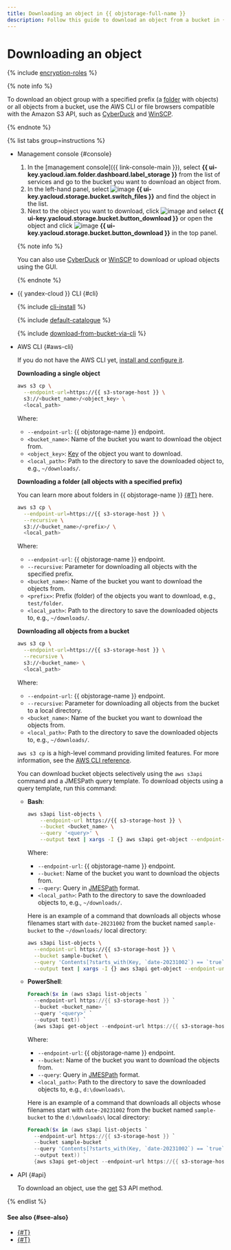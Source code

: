 ```yaml
---
title: Downloading an object in {{ objstorage-full-name }}
description: Follow this guide to download an object from a bucket in {{ objstorage-name }}.
---
```


# Downloading an object


{% include [encryption-roles](../../../_includes/storage/encryption-roles.md) %}


{% note info %}

To download an object group with a specified prefix (a [folder](../../concepts/object.md#folder) with objects) or all objects from a bucket, use the AWS CLI or file browsers compatible with the Amazon S3 API, such as [CyberDuck](../../tools/cyberduck.md) and [WinSCP](../../tools/winscp.md).

{% endnote %}

{% list tabs group=instructions %}

- Management console {#console}

  1. In the [management console]({{ link-console-main }}), select **{{ ui-key.yacloud.iam.folder.dashboard.label_storage }}** from the list of services and go to the bucket you want to download an object from.
  1. In the left-hand panel, select ![image](../../../_assets/console-icons/folder-tree.svg) **{{ ui-key.yacloud.storage.bucket.switch_files }}** and find the object in the list.
  1. Next to the object you want to download, click ![image](../../../_assets/console-icons/ellipsis.svg) and select **{{ ui-key.yacloud.storage.bucket.button_download }}** or open the object and click ![image](../../../_assets/console-icons/arrow-down-to-line.svg) **{{ ui-key.yacloud.storage.bucket.button_download }}** in the top panel.

  {% note info %}

  You can also use [CyberDuck](../../tools/cyberduck.md) or [WinSCP](../../tools/winscp.md) to download or upload objects using the GUI.

  {% endnote %}

- {{ yandex-cloud }} CLI {#cli}

  {% include [cli-install](../../../_includes/cli-install.md) %}

  {% include [default-catalogue](../../../_includes/default-catalogue.md) %}

  {% include [download-from-bucket-via-cli](../../../_includes/storage/download-from-bucket-via-cli.md) %}

- AWS CLI {#aws-cli}

  If you do not have the AWS CLI yet, [install and configure it](../../tools/aws-cli.md).

  **Downloading a single object**

  ```bash
  aws s3 cp \
    --endpoint-url=https://{{ s3-storage-host }} \
    s3://<bucket_name>/<object_key> \
    <local_path>
  ```

  Where:

  * `--endpoint-url`: {{ objstorage-name }} endpoint.
  * `<bucket_name>`: Name of the bucket you want to download the object from.
  * `<object_key>`: [Key](../../concepts/object.md#key) of the object you want to download.
  * `<local_path>`: Path to the directory to save the downloaded object to, e.g., `~/downloads/`.

  **Downloading a folder (all objects with a specified prefix)**

  You can learn more about folders in {{ objstorage-name }} [{#T}](../../concepts/object.md#folder) here.

  ```bash
  aws s3 cp \
    --endpoint-url=https://{{ s3-storage-host }} \
    --recursive \
    s3://<bucket_name>/<prefix>/ \
    <local_path>
  ```

  Where:

  * `--endpoint-url`: {{ objstorage-name }} endpoint.
  * `--recursive`: Parameter for downloading all objects with the specified prefix.
  * `<bucket_name>`: Name of the bucket you want to download the objects from.
  * `<prefix>`: Prefix (folder) of the objects you want to download, e.g., `test/folder`.
  * `<local_path>`: Path to the directory to save the downloaded objects to, e.g., `~/downloads/`.

  **Downloading all objects from a bucket**

  ```bash
  aws s3 cp \
    --endpoint-url=https://{{ s3-storage-host }} \
    --recursive \
    s3://<bucket_name> \
    <local_path>
  ```

  Where:

  * `--endpoint-url`: {{ objstorage-name }} endpoint.
  * `--recursive`: Parameter for downloading all objects from the bucket to a local directory.
  * `<bucket_name>`: Name of the bucket you want to download the objects from.
  * `<local_path>`: Path to the directory to save the downloaded objects to, e.g., `~/downloads/`.

  `aws s3 cp` is a high-level command providing limited features. For more information, see the [AWS CLI reference](https://awscli.amazonaws.com/v2/documentation/api/latest/reference/s3/cp.html).

  You can download bucket objects selectively using the `aws s3api` command and a JMESPath query template. To download objects using a query template, run this command:

  * **Bash**:

      ```bash
      aws s3api list-objects \
          --endpoint-url https://{{ s3-storage-host }} \
          --bucket <bucket_name> \
          --query '<query>' \
          --output text | xargs -I {} aws s3api get-object --endpoint-url https://{{ s3-storage-host }} --bucket <bucket_name> --key {} <local_path>{}
      ```

      Where:

      * `--endpoint-url`: {{ objstorage-name }} endpoint.
      * `--bucket`: Name of the bucket you want to download the objects from.
      * `--query`: Query in [JMESPath](https://jmespath.org/) format.
      * `<local_path>`: Path to the directory to save the downloaded objects to, e.g., `~/downloads/`.

      Here is an example of a command that downloads all objects whose filenames start with `date-20231002` from the bucket named `sample-bucket` to the `~/downloads/` local directory:

      ```bash
      aws s3api list-objects \
        --endpoint-url https://{{ s3-storage-host }} \
        --bucket sample-bucket \
        --query 'Contents[?starts_with(Key, `date-20231002`) == `true`].[Key]' \
        --output text | xargs -I {} aws s3api get-object --endpoint-url https://{{ s3-storage-host }} --bucket sample-bucket --key {} ~/downloads/{}
      ```

  * **PowerShell**:

      ```powershell
      Foreach($x in (aws s3api list-objects `
        --endpoint-url https://{{ s3-storage-host }} `
        --bucket <bucket_name> `
        --query '<query>' `
        --output text)) `
        {aws s3api get-object --endpoint-url https://{{ s3-storage-host }} --bucket <bucket_name> --key $x <local_path>$x}
      ```

      Where:

      * `--endpoint-url`: {{ objstorage-name }} endpoint.
      * `--bucket`: Name of the bucket you want to download the objects from.
      * `--query`: Query in [JMESPath](https://jmespath.org/) format.
      * `<local_path>`: Path to the directory to save the downloaded objects to, e.g., `d:\downloads\`.

      Here is an example of a command that downloads all objects whose filenames start with `date-20231002` from the bucket named `sample-bucket` to the `d:\downloads\` local directory:

      ```powershell
      Foreach($x in (aws s3api list-objects `
        --endpoint-url https://{{ s3-storage-host }} `
        --bucket sample-bucket `
        --query 'Contents[?starts_with(Key, `date-20231002`) == `true`].[Key]' `
        --output text)) `
        {aws s3api get-object --endpoint-url https://{{ s3-storage-host }} --bucket sample-bucket --key $x d:\downloads\$x}
      ```

- API {#api}

  To download an object, use the [get](../../s3/api-ref/object/get.md) S3 API method.

{% endlist %}

#### See also {#see-also}


* [{#T}](link-for-download.md)
* [{#T}](../../security/overview.md)

